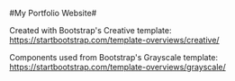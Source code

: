 #My Portfolio Website#

Created with Bootstrap's Creative template:
https://startbootstrap.com/template-overviews/creative/

Components used from Bootstrap's Grayscale template:
https://startbootstrap.com/template-overviews/grayscale/
